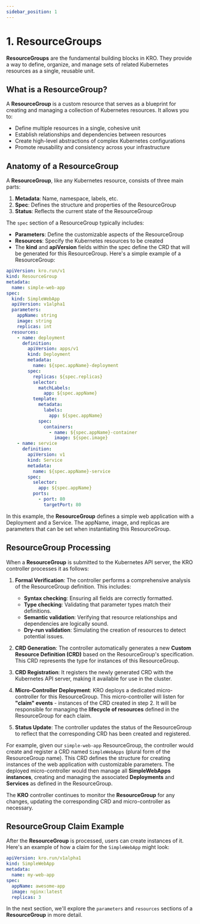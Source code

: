 ```yaml
---
sidebar_position: 1
---
```


# 1. ResourceGroups

**ResourceGroups** are the fundamental building blocks in KRO. They provide a
way to define, organize, and manage sets of related Kubernetes resources as a
single, reusable unit.

## What is a **ResourceGroup**?

A **ResourceGroup** is a custom resource that serves as a blueprint for creating
and managing a collection of Kubernetes resources. It allows you to:

- Define multiple resources in a single, cohesive unit
- Establish relationships and dependencies between resources
- Create high-level abstractions of complex Kubernetes configurations
- Promote reusability and consistency across your infrastructure

## Anatomy of a **ResourceGroup**

A **ResourceGroup**, like any Kubernetes resource, consists of three main parts:

1. **Metadata**: Name, namespace, labels, etc.
2. **Spec**: Defines the structure and properties of the ResourceGroup
3. **Status**: Reflects the current state of the ResourceGroup

The `spec` section of a ResourceGroup typically includes:

- **Parameters**: Define the customizable aspects of the ResourceGroup
- **Resources**: Specify the Kubernetes resources to be created
- The **kind** and **apiVersion** fields within the spec define the CRD that
  will be generated for this ResourceGroup. Here's a simple example of a
  ResourceGroup:

```yaml text title="simple-web-app.yaml"
apiVersion: kro.run/v1
kind: ResourceGroup
metadata:
  name: simple-web-app
spec:
  kind: SimpleWebApp
  apiVersion: v1alpha1
  parameters:
    appName: string
    image: string
    replicas: int
  resources:
    - name: deployment
      definition:
        apiVersion: apps/v1
        kind: Deployment
        metadata:
          name: ${spec.appName}-deployment
        spec:
          replicas: ${spec.replicas}
          selector:
            matchLabels:
              app: ${spec.appName}
          template:
            metadata:
              labels:
                app: ${spec.appName}
            spec:
              containers:
                - name: ${spec.appName}-container
                  image: ${spec.image}
    - name: service
      definition:
        apiVersion: v1
        kind: Service
        metadata:
          name: ${spec.appName}-service
        spec:
          selector:
            app: ${spec.appName}
          ports:
            - port: 80
              targetPort: 80
```

In this example, the **ResourceGroup** defines a simple web application with a
Deployment and a Service. The appName, image, and replicas are parameters that
can be set when instantiating this ResourceGroup.

## **ResourceGroup** Processing

When a **ResourceGroup** is submitted to the Kubernetes API server, the KRO
controller processes it as follows:

1. **Formal Verification**: The controller performs a comprehensive analysis of
   the ResourceGroup definition. This includes:

   - **Syntax checking**: Ensuring all fields are correctly formatted.
   - **Type checking**: Validating that parameter types match their definitions.
   - **Semantic validation**: Verifying that resource relationships and
     dependencies are logically sound.
   - **Dry-run validation**: Simulating the creation of resources to detect
     potential issues.

2. **CRD Generation**: The controller automatically generates a new **Custom
   Resource Definition (CRD)** based on the ResourceGroup's specification. This
   CRD represents the type for instances of this ResourceGroup.

3. **CRD Registration**: It registers the newly generated CRD with the
   Kubernetes API server, making it available for use in the cluster.

4. **Micro-Controller Deployment**: KRO deploys a dedicated micro-controller for
   this ResourceGroup. This micro-controller will listen for **"claim"
   events** - instances of the CRD created in step 2. It will be responsible for
   managing the **lifecycle of resources** defined in the ResourceGroup for each
   claim.

5. **Status Update**: The controller updates the status of the ResourceGroup to
   reflect that the corresponding CRD has been created and registered.

For example, given our `simple-web-app` ResourceGroup, the controller would
create and register a CRD named `SimpleWebApps` (plural form of the
ResourceGroup name). This CRD defines the structure for creating instances of
the web application with customizable parameters. The deployed micro-controller
would then manage all **SimpleWebApps instances**, creating and managing the
associated **Deployments** and **Services** as defined in the ResourceGroup.

The **KRO** controller continues to monitor the **ResourceGroup** for any
changes, updating the corresponding CRD and micro-controller as necessary.

## **ResourceGroup** Claim Example

After the **ResourceGroup** is processed, users can create instances of it.
Here's an example of how a claim for the `SimpleWebApp` might look:

```yaml title="my-web-app-claim.yaml"
apiVersion: kro.run/v1alpha1
kind: SimpleWebApp
metadata:
  name: my-web-app
spec:
  appName: awesome-app
  image: nginx:latest
  replicas: 3
```

In the next section, we'll explore the `parameters` and `resources` sections of
a **ResourceGroup** in more detail.
